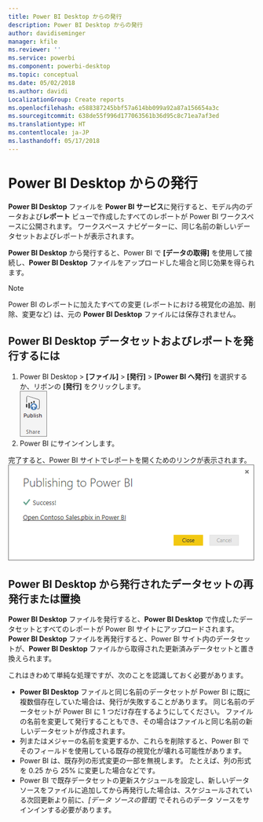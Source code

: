```yaml
---
title: Power BI Desktop からの発行
description: Power BI Desktop からの発行
author: davidiseminger
manager: kfile
ms.reviewer: ''
ms.service: powerbi
ms.component: powerbi-desktop
ms.topic: conceptual
ms.date: 05/02/2018
ms.author: davidi
LocalizationGroup: Create reports
ms.openlocfilehash: e588387245bbf57a614bb099a92a87a156654a3c
ms.sourcegitcommit: 638de55f996d177063561b36d95c8c71ea7af3ed
ms.translationtype: HT
ms.contentlocale: ja-JP
ms.lasthandoff: 05/17/2018
---
```

# <a name="publish-from-power-bi-desktop"></a>Power BI Desktop からの発行
**Power BI Desktop** ファイルを **Power BI サービス**に発行すると、モデル内のデータおよび**レポート** ビューで作成したすべてのレポートが Power BI ワークスペースに公開されます。 ワークスペース ナビゲーターに、同じ名前の新しいデータセットおよびレポートが表示されます。

**Power BI Desktop** から発行すると、Power BI で **[データの取得]** を使用して接続し、**Power BI Desktop** ファイルをアップロードした場合と同じ効果を得られます。

> [!NOTE]
> Power BI のレポートに加えたすべての変更 (レポートにおける視覚化の追加、削除、変更など) は、元の **Power BI Desktop** ファイルには保存されません。
> 
> 

## <a name="to-publish-a-power-bi-desktop-dataset-and-reports"></a>Power BI Desktop データセットおよびレポートを発行するには
1. Power BI Desktop \> **[ファイル]** \> **[発行]** \> **[Power BI へ発行]** を選択するか、リボンの **[発行]** をクリックします。  
   ![](media/desktop-upload-desktop-files/pbid_publish_publishbutton.png)
2. Power BI にサインインします。

完了すると、Power BI サイトでレポートを開くためのリンクが表示されます。  
    ![](media/desktop-upload-desktop-files/pbid_publish_success.png)

## <a name="re-publish-or-replace-a-dataset-published-from-power-bi-desktop"></a>Power BI Desktop から発行されたデータセットの再発行または置換
**Power BI Desktop** ファイルを発行すると、**Power BI Desktop** で作成したデータセットとすべてのレポートが Power BI サイトにアップロードされます。 **Power BI Desktop** ファイルを再発行すると、Power BI サイト内のデータセットが、**Power BI Desktop** ファイルから取得された更新済みデータセットと置き換えられます。

これはきわめて単純な処理ですが、次のことを認識しておく必要があります。

* **Power BI Desktop** ファイルと同じ名前のデータセットが Power BI に既に複数個存在していた場合は、発行が失敗することがあります。 同じ名前のデータセットが Power BI に 1 つだけ存在するようにしてください。 ファイルの名前を変更して発行することもでき、その場合はファイルと同じ名前の新しいデータセットが作成されます。
* 列またはメジャーの名前を変更するか、これらを削除すると、Power BI でそのフィールドを使用している既存の視覚化が壊れる可能性があります。 
* Power BI は、既存列の形式変更の一部を無視します。 たとえば、列の形式を 0.25 から 25% に変更した場合などです。
* Power BI で既存データセットの更新スケジュールを設定し、新しいデータ ソースをファイルに追加してから再発行した場合は、スケジュールされている次回更新より前に、*[データ ソースの管理]* でそれらのデータ ソースをサインインする必要があります。

